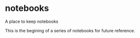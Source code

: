 # notebooks
A place to keep notebooks

This is the begining of a series of notebooks for future reference.
